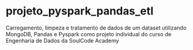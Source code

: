 # projeto_pyspark_pandas_etl
Carregamento, limpeza e tratamento de dados de um dataset utilizando MongoDB, Pandas e Pyspark como projeto individual do curso de Engenharia de Dados da SoulCode Academy

